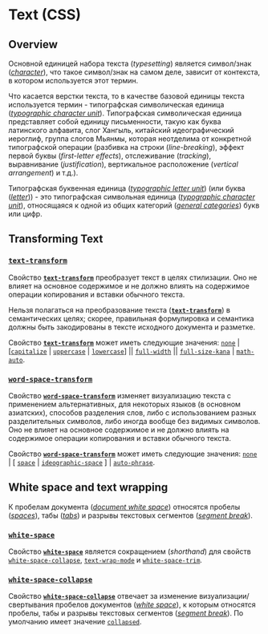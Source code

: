 # Text (CSS)

## Overview

Основной единицей набора текста (*typesetting*) является символ/знак ([*character*](https://drafts.csswg.org/css-text-4/#character)), что такое символ/знак на самом деле, зависит от контекста, в котором используется этот термин.

Что касается верстки текста, то в качестве базовой единицы текста используется термин - типографская символическая единица ([*typographic character unit*](https://drafts.csswg.org/css-text-4/#typographic-character-unit)). Типографская символическая единица представляет собой единицу письменности, такую как буква латинского алфавита, слог Хангыль, китайский идеографический иероглиф, группа слогов Мьянмы, которая неотделима от конкретной типографской операции (разбивка на строки (*line-breaking*), эффект первой буквы (*first-letter effects*), отслеживание (*tracking*), выравнивание (*justification*), вертикальное расположение (*vertical arrangement*) и т.д.).

Типографская буквенная единица ([*typographic letter unit*](https://drafts.csswg.org/css-text-4/#typographic-letter-unit)) (или буква ([*letter*](https://drafts.csswg.org/css-text-4/#letter))) - это типографская символьная единица ([*typographic character unit*](https://drafts.csswg.org/css-text-4/#typographic-character-unit)), относящаяся к одной из общих категорий ([*general categories*](https://drafts.csswg.org/css-text-4/#unicode-general-category)) букв или цифр.

## Transforming Text

### [`text-transform`](https://drafts.csswg.org/css-text-4/#propdef-text-transform)

Свойство [**`text-transform`**](https://drafts.csswg.org/css-text-4/#propdef-text-transform) преобразует текст в целях стилизации. Оно не влияет на основное содержимое и не должно влиять на содержимое операции копирования и вставки обычного текста.

Нельзя полагаться на преобразование текста ([**`text-transform`**](https://drafts.csswg.org/css-text-4/#propdef-text-transform)) в семантических целях; скорее, правильная формулировка и семантика должны быть закодированы в тексте исходного документа и разметке.

Свойство [**`text-transform`**](https://drafts.csswg.org/css-text-4/#propdef-text-transform) может иметь следующие значения: [`none`](https://drafts.csswg.org/css-text-4/#valdef-text-transform-none) | [[`capitalize`](https://drafts.csswg.org/css-text-4/#valdef-text-transform-capitalize) | [`uppercase`](https://drafts.csswg.org/css-text-4/#valdef-text-transform-uppercase) | [`lowercase`](https://drafts.csswg.org/css-text-4/#valdef-text-transform-lowercase)] || [`full-width`](https://drafts.csswg.org/css-text-4/#valdef-text-transform-full-width) || [`full-size-kana`](https://drafts.csswg.org/css-text-4/#valdef-text-transform-full-size-kana) | [`math-auto`](https://drafts.csswg.org/css-text-4/#valdef-text-transform-math-auto).

### [`word-space-transform`](https://drafts.csswg.org/css-text-4/#propdef-word-space-transform)

Свойство [**`word-space-transform`**](https://drafts.csswg.org/css-text-4/#propdef-word-space-transform) изменяет визуализацию текста с применением альтернативных, для некоторых языков (в основном азиатских), способов разделения слов, либо с использованием разных разделительных символов, либо иногда вообще без видимых символов. Оно не влияет на основное содержимое и не должно влиять на содержимое операции копирования и вставки обычного текста.

Свойство [**`word-space-transform`**](https://drafts.csswg.org/css-text-4/#propdef-word-space-transform) может иметь следующие значения: [`none`](https://drafts.csswg.org/css-text-4/#valdef-word-space-transform-none) | [ [`space`](https://drafts.csswg.org/css-text-4/#valdef-word-space-transform-space) | [`ideographic-space`](https://drafts.csswg.org/css-text-4/#valdef-word-space-transform-ideographic-space) ] | [`auto-phrase`](https://drafts.csswg.org/css-text-4/#valdef-word-space-transform-auto-phrase).

## White space and text wrapping

К пробелам документа ([*document white space*](https://drafts.csswg.org/css-text-4/#white-space)) относятся пробелы ([*spaces*](https://drafts.csswg.org/css-text-4/#spaces)), табы ([*tabs*](https://drafts.csswg.org/css-text-4/#tabs)) и разрывы текстовых сегментов ([*segment break*](https://drafts.csswg.org/css-text-4/#segment-break)).

### [`white-space`](https://drafts.csswg.org/css-text-4/#propdef-white-space)

Свойство [**`white-space`**](https://drafts.csswg.org/css-text-4/#propdef-white-space) является сокращением (*shorthand*) для свойств [`white-space-collapse`](https://drafts.csswg.org/css-text-4/#propdef-white-space-collapse), [`text-wrap-mode`](https://drafts.csswg.org/css-text-4/#propdef-text-wrap-mode) и [`white-space-trim`](https://drafts.csswg.org/css-text-4/#propdef-white-space-trim).

### [`white-space-collapse`](https://drafts.csswg.org/css-text-4/#propdef-white-space-collapse)

Свойство [**`white-space-collapse`**](https://drafts.csswg.org/css-text-4/#propdef-white-space-collapse) отвечает за изменение визуализации/свертывания пробелов документов ([*white space*](https://drafts.csswg.org/css-text-4/#white-space)), к которым относятся пробелы, табы и разрывы текстовых сегментов ([*segment break*](https://drafts.csswg.org/css-text-4/#segment-break)). По умолчанию имеет значение [`collapsed`](https://drafts.csswg.org/css-text-4/#valdef-white-space-collapse-collapse).
